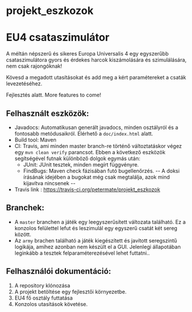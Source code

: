 # projekt_eszkozok
# EU4 csataszimulátor

A méltán népszerű és sikeres Europa Universalis 4 egy egyszerűbb csataszimulátora gyors és érdekes harcok kiszámolására és szimulálására, nem csak rajongóknak!

Kövesd a megadott utasításokat és add meg a kért paramétereket a csaták levezetéséhez.

Fejlesztés alatt. More features to come!

## Felhasznált eszközök:
* Javadocs: Automatikusan generált javadocs, minden osztályról és a fontosabb metódusaikról. Elérhető a `doc/index.html` alatt.
* Build tool: Maven
* CI: Travis, ami minden master branch-re történő változtatáskor végez egy `mvn clean verify` parancsot. Ebben a következő eszközök segítségével futnak különböző dolgok egymás után:
  * JUnit: JUnit tesztek, minden megírt függvényre.
  * FindBugs: Maven check fázisában futó bugellenőrzés. -- A doksi írásának idejében a bugokat még csak megtalálja, azok mind kijavítva nincsenek --
* Travis link : https://travis-ci.org/petermate/projekt_eszkozok

## Branchek:
* A `master` branchen a játék egy leegyszerűsített változata található. Ez a konzolos felülettel lefut és leszimulál egy egyszerű csatát két sereg között.
* Az `army` brachen található a játék kiegészített és javított seregszintű logikája, amihez azonban nem készült el a GUI. Jelenlegi állapotában leginkább a tesztek felparaméterezésével lehet futtatni..

## Felhasználói dokumentáció:
1. A repository klónozása
2. A projekt betöltése egy fejlesztői környezetbe.
3. EU4 fő osztály futtatása
4. Konzolos utasítások követése.
